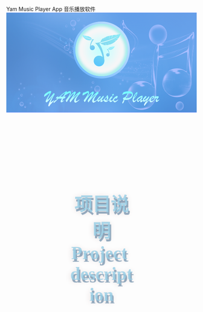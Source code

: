 <div id="MainDiv" style="width: 100%;height: 100%;border: 0px solid red;">
        <div class="navbar">
            <div class="title-container">
                <div class="title">Yam Music Player App 音乐播放软件</div>
            </div>
        </div>
        <div id="ContentDiv" style="width: 100%;height: 85%;border: 0px solid red;overflow-x: hidden;overflow-y: auto;" >
            <img class="bigLogo" src="https://github.com/yam126/YamMusicPlayer/blob/master/WpfNetMusic/Image/SplashScreenBG.png?raw=true" />
            <div class="title" style="width: 35%;height: 13vh;font-family: 'Microsoft YaHei UI';font-size: 5vw;font-weight: 700;color: #99cee5d1;text-align: center;margin-top: 5vh;margin-left: 32.5%;text-shadow: 3px 7px 1px #3f6a8f8a, -1px 3px 16px #e0d6d6;border: 0px solid red;float: left;" >
                项目说明<br/>
                Project&nbsp;description<br/>
            </div>
</div>
